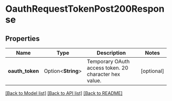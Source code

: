 # OauthRequestTokenPost200Response

## Properties

Name | Type | Description | Notes
------------ | ------------- | ------------- | -------------
**oauth_token** | Option<**String**> | Temporary OAuth access token. 20 character hex value. | [optional]

[[Back to Model list]](../README.md#documentation-for-models) [[Back to API list]](../README.md#documentation-for-api-endpoints) [[Back to README]](../README.md)
